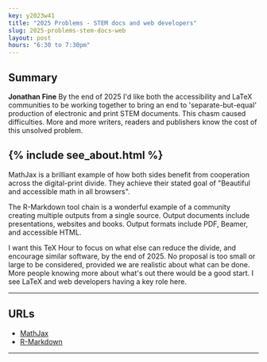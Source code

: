 ```yaml
---
key: y2023w41
title: "2025 Problems - STEM docs and web developers"
slug: 2025-problems-stem-docs-web
layout: post
hours: "6:30 to 7:30pm"
---
```


## Summary


**Jonathan Fine** By the end of 2025 I'd like both the accessibility
and LaTeX communities to be working together to bring an end to
'separate-but-equal' production of electronic and print STEM
documents. This chasm caused difficulties. More and more writers,
readers and publishers know the cost of this unsolved problem.


{% include see_about.html %}
---

MathJax is a brilliant example of how both sides benefit from
cooperation across the digital-print divide.  They achieve their
stated goal of "Beautiful and accessible math in all browsers".

The R-Markdown tool chain is a wonderful example of a community
creating multiple outputs from a single source. Output documents
include presentations, websites and books. Output formats include PDF,
Beamer, and accessible HTML.

I want this TeX Hour to focus on what else can reduce the divide, and
encourage similar software, by the end of 2025. No proposal is too
small or large to be considered, provided we are realistic about what
can be done. More people knowing more about what's out there would be
a good start. I see LaTeX and web developers having a key role here.

---


## URLs

* [MathJax](https://www.mathjax.org/)
* [R-Markdown](https://rmarkdown.rstudio.com/)

---
